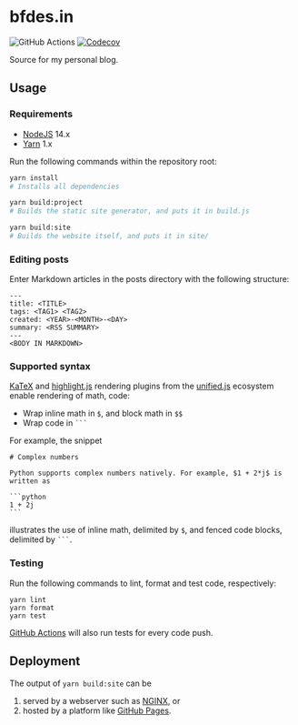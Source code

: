 # bfdes.in

![GitHub Actions](https://github.com/bfdes/bfdes.github.io/workflows/Test/badge.svg)
[![Codecov](https://codecov.io/gh/bfdes/bfdes.github.io/branch/master/graph/badge.svg)](https://codecov.io/gh/bfdes/bfdes.github.io)

Source for my personal blog.

## Usage

### Requirements

- [NodeJS](https://nodejs.org/en/) 14.x
- [Yarn](https://classic.yarnpkg.com) 1.x

Run the following commands within the repository root:

```bash
yarn install
# Installs all dependencies

yarn build:project
# Builds the static site generator, and puts it in build.js

yarn build:site
# Builds the website itself, and puts it in site/
```

### Editing posts

Enter Markdown articles in the posts directory with the following structure:

```
---
title: <TITLE>
tags: <TAG1> <TAG2>
created: <YEAR>-<MONTH>-<DAY>
summary: <RSS SUMMARY>
---
<BODY IN MARKDOWN>
```

### Supported syntax

[KaTeX](https://katex.org) and [highlight.js](https://highlightjs.org) rendering plugins from the [unified.js](https://unifiedjs.com) ecosystem enable rendering of math, code:

- Wrap inline math in `$`, and block math in `$$`
- Wrap code in ` ``` `

For example, the snippet

````
# Complex numbers

Python supports complex numbers natively. For example, $1 + 2*j$ is written as

```python
1 + 2j
```
````

illustrates the use of inline math, delimited by `$`, and fenced code blocks, delimited by ` ``` `.

### Testing

Run the following commands to lint, format and test code, respectively:

```plaintext
yarn lint
yarn format
yarn test
```

[GitHub Actions](https://github.com/bfdes/bfdes.github.io/actions) will also run tests for every code push.

## Deployment

The output of `yarn build:site` can be

1. served by a webserver such as [NGINX](https://www.nginx.com/), or
2. hosted by a platform like [GitHub Pages](https://pages.github.com/).
